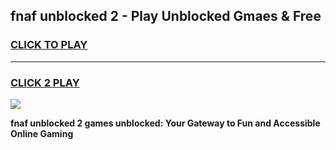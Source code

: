 
## fnaf unblocked 2 - Play Unblocked Gmaes & Free
<h3>
<a href="https://news.freeplayer.one?title=fnaf_unblocked_2&ref=16F">CLICK TO PLAY</a></h3>
<hr>

<h3>
<a href="https://news.freeplayer.one?title=fnaf_unblocked_2&ref=16F">CLICK 2 PLAY</a>
  
</h3>

<a href="https://news.freeplayer.one?title=fnaf_unblocked_2&ref=16F/"><img src="https://clearcache.store/games.png"></a>


**fnaf unblocked 2 games unblocked: Your Gateway to Fun and Accessible Online Gaming**
